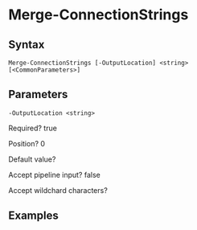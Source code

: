 

# Merge-ConnectionStrings


## Syntax

    Merge-ConnectionStrings [-OutputLocation] <string> [<CommonParameters>]



## Parameters

    
    -OutputLocation <string>

Required?  true

Position? 0

Default value? 

Accept pipeline input? false

Accept wildchard characters? 
    

## Examples



